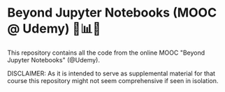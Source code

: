 # Beyond Jupyter Notebooks (MOOC @ Udemy) 🚀📊🐳

This repository contains all the code from the online MOOC "Beyond Jupyter Notebooks" (@Udemy).

DISCLAIMER:
As it is intended to serve as supplemental material for that course this repository might not seem comprehensive if seen in isolation.
